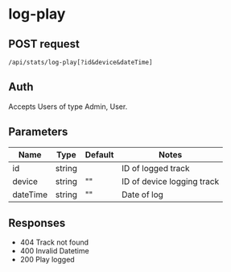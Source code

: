 # log-play

## POST request
`/api/stats/log-play[?id&device&dateTime]`

## Auth
Accepts Users of type Admin, User.

## Parameters

|Name|Type|Default|Notes|
|---|---|---|---|
|id|string||ID of logged track|
|device|string|""|ID of device logging track|
|dateTime|string|""|Date of log|

## Responses
- 404 Track not found
- 400 Invalid Datetime
- 200 Play logged